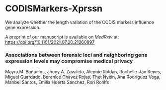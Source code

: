 # CODISMarkers-Xprssn
We analyze whether the length variation of the CODIS markers influence gene expression.

A preprint of our manuscript is available on *MedRxiv* at: https://doi.org/10.1101/2021.07.20.21260897

### Associations between forensic loci and neighboring gene expression levels may compromise medical privacy

Mayra M. Bañuelos, Jhony A. Zavaleta, Alennie Roldan, Rochelle-Jan Reyes, Miguel Guardado, Berenice Chavez Rojas, Thet Nyein, Ana Rodriguez Vega, Maribel Santos, Emilia Huerta Sanchez,  Rori Rohlfs
